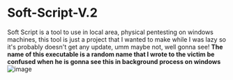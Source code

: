# Soft-Script-V.2
Soft Script is a tool to use in local area, physical pentesting on windows machines, this tool is just a project that I wanted to make while I was lazy so it's probably doesn't get any update, umm maybe not, well gonna see! **The name of this executable is a random name that I wrote to the victim be confused when he is gonna see this in background process on windows**
![image](https://user-images.githubusercontent.com/55347142/146022729-98898b7f-3213-431b-bc75-70139d82506f.png)
